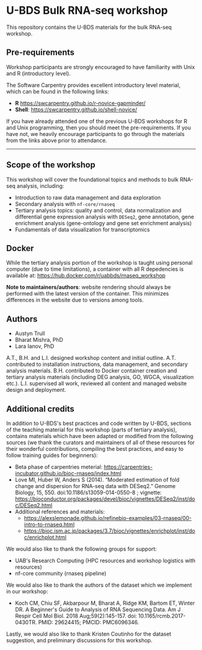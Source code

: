 # U-BDS Bulk RNA-seq workshop

This repository contains the U-BDS materials for the bulk RNA-seq workshop.
## Pre-requirements

Workshop participants are strongly encouraged to have familiarity with Unix and R (introductory level).

The Software Carpentry provides excellent introductory level material, which can be found in the following links:

* **R** <https://swcarpentry.github.io/r-novice-gapminder/>
* **Shell**: <https://swcarpentry.github.io/shell-novice/>

If you have already attended one of the previous U-BDS workshops for R and Unix
programming, then you should meet the pre-requirements. If you have not, we
heavily encourage participants to go through the materials from the links above
prior to attendance. 

_____________

## Scope of the workshop

This workshop will cover the foundational topics and methods to bulk RNA-seq analysis, including:

* Introduction to raw data management and data exploration
* Secondary analysis with `nf-core/rnaseq`
* Tertiary analysis topics: quality and control, data normalization and differential 
gene expression analysis with `DESeq2`, gene annotation, gene enrichment analysis 
(gene-ontology and gene set enrichment analysis)
* Fundamentals of data visualization for transcriptomics

## Docker

While the tertiary analysis portion of the workshop is taught using personal computer (due to time limitations),
a container with all R depedencies is available at: <https://hub.docker.com/r/uabbds/rnaseq_workshop>

**Note to maintainers/authors**: website rendering should always be performed with the latest version of the container.
This minimizes differences in the website due to versions among tools.

## Authors

* Austyn Trull
* Bharat Mishra, PhD
* Lara Ianov, PhD

A.T., B.H. and L.I. designed workshop content and initial outline. A.T. contributed
to installation instructions, data management, and secondary analysis materials. B.H.
contributed to Docker container creation and tertiary analysis materials 
(including DEG analysis, GO, WGCA, visualization etc.). 
L.I. supervised all work, reviewed all content and managed website design and deployment.

## Additional credits

In addition to U-BDS's best practices and code written by U-BDS, sections of the
teaching material for this workshop (parts of tertiary analysis), contains materials
which have been adapted or modified from the following sources (we thank the
curators and maintainers of all of these resources for their wonderful contributions,
compiling the best practices, and easy to follow training guides for beginners):

* Beta phase of carpentries meterial: <https://carpentries-incubator.github.io/bioc-rnaseq/index.html>
* Love MI, Huber W, Anders S (2014). “Moderated estimation of fold change and dispersion for RNA-seq data with DESeq2.” Genome Biology, 15, 550. doi:10.1186/s13059-014-0550-8 ; vignette: <https://bioconductor.org/packages/devel/bioc/vignettes/DESeq2/inst/doc/DESeq2.html>
* Additional references and materials: 
  * <https://alexslemonade.github.io/refinebio-examples/03-rnaseq/00-intro-to-rnaseq.html>
  * <https://bioc.ism.ac.jp/packages/3.7/bioc/vignettes/enrichplot/inst/doc/enrichplot.html>

We would also like to thank the following groups for support:

* UAB's Research Computing (HPC resources and workshop logistics with resources)
* nf-core community (rnaseq pipeline)

We would also like to thank the authors of the dataset which we implement
in our workshop:

* Koch CM, Chiu SF, Akbarpour M, Bharat A, Ridge KM, Bartom ET, Winter DR.
A Beginner's Guide to Analysis of RNA Sequencing Data. Am J Respir Cell Mol Biol.
2018 Aug;59(2):145-157. doi: 10.1165/rcmb.2017-0430TR. PMID: 29624415; PMCID: PMC6096346.

Lastly, we would also like to thank Kristen Coutinho for the dataset suggestion, 
and preliminary discussions for this workshop.
